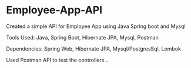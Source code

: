 # Employee-App-API
Created a simple API for Employee App using Java Spring boot and Mysql 


Tools Used: Java, Spring Boot, Hibernate JPA, Mysql, Postman

Dependencies: Spring Web, Hibernate JPA, Mysql/PostgresSql, Lombok

Used Postman API to test the controllers...

